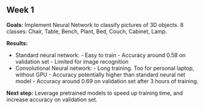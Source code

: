 ## Week 1

**Goals:** Implement Neural Network to classify pictures of 3D objects. 8 classes: Chair, Table, Bench, Plant, Bed, Couch, Cabinet, Lamp.

**Results:**
<ul>
<li>Standard neural network:
	- Easy to train
	- Accuracy around 0.58 on validation set
	- Limited for image recognition
</li>
<li>
Convolutional Neural network:
	- Long training. Too for personal laptop, without GPU
	- Accuracy potentially higher than standard neural net model
	- Accuracy around 0.69 on validation set after 3 hours of training.
</li>
</ul>  

<b>Next step:</b> Leverage pretrained models to speed up training time, and increase accuracy on validation set.
